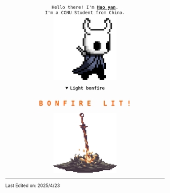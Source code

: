   <p align="center">
  <br>
  <samp>
    Hello there! I'm <b><a rel="nofollow noopener noreferrer" target="_blank" href="https://159357254680.github.io/archives/">Hao yan</a></b>.
    <br>I'm a CCNU Student from China.<br>
</samp>
  <img src="https://raw.githubusercontent.com/TanZng/TanZng/master/assets/hollor_knight3.gif" width="200">
</p>
<details align="center" open="">
<summary> <b> <samp> Light bonfire </samp></b></summary>
<samp>
 <b><h2 style="color: #fc6203">B O N F I R E &nbsp; L I T !</h2> </b>
<img src="https://raw.githubusercontent.com/TanZng/TanZng/master/assets/bonefire.gif" width="200">
</samp>
</details>
<hr>
<p>Last Edited on: 2025/4/23</p> 
